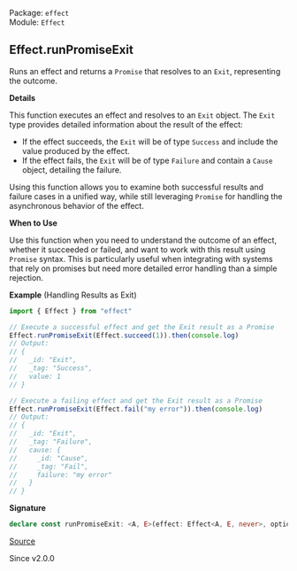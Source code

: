 Package: `effect`<br />
Module: `Effect`<br />

## Effect.runPromiseExit

Runs an effect and returns a `Promise` that resolves to an `Exit`,
representing the outcome.

**Details**

This function executes an effect and resolves to an `Exit` object. The `Exit`
type provides detailed information about the result of the effect:
- If the effect succeeds, the `Exit` will be of type `Success` and include
  the value produced by the effect.
- If the effect fails, the `Exit` will be of type `Failure` and contain a
  `Cause` object, detailing the failure.

Using this function allows you to examine both successful results and failure
cases in a unified way, while still leveraging `Promise` for handling the
asynchronous behavior of the effect.

**When to Use**

Use this function when you need to understand the outcome of an effect,
whether it succeeded or failed, and want to work with this result using
`Promise` syntax. This is particularly useful when integrating with systems
that rely on promises but need more detailed error handling than a simple
rejection.

**Example** (Handling Results as Exit)

```ts
import { Effect } from "effect"

// Execute a successful effect and get the Exit result as a Promise
Effect.runPromiseExit(Effect.succeed(1)).then(console.log)
// Output:
// {
//   _id: "Exit",
//   _tag: "Success",
//   value: 1
// }

// Execute a failing effect and get the Exit result as a Promise
Effect.runPromiseExit(Effect.fail("my error")).then(console.log)
// Output:
// {
//   _id: "Exit",
//   _tag: "Failure",
//   cause: {
//     _id: "Cause",
//     _tag: "Fail",
//     failure: "my error"
//   }
// }
```

**Signature**

```ts
declare const runPromiseExit: <A, E>(effect: Effect<A, E, never>, options?: { readonly signal?: AbortSignal; } | undefined) => Promise<Exit.Exit<A, E>>
```

[Source](https://github.com/Effect-TS/effect/tree/main/packages/effect/src/Effect.ts#L12192)

Since v2.0.0